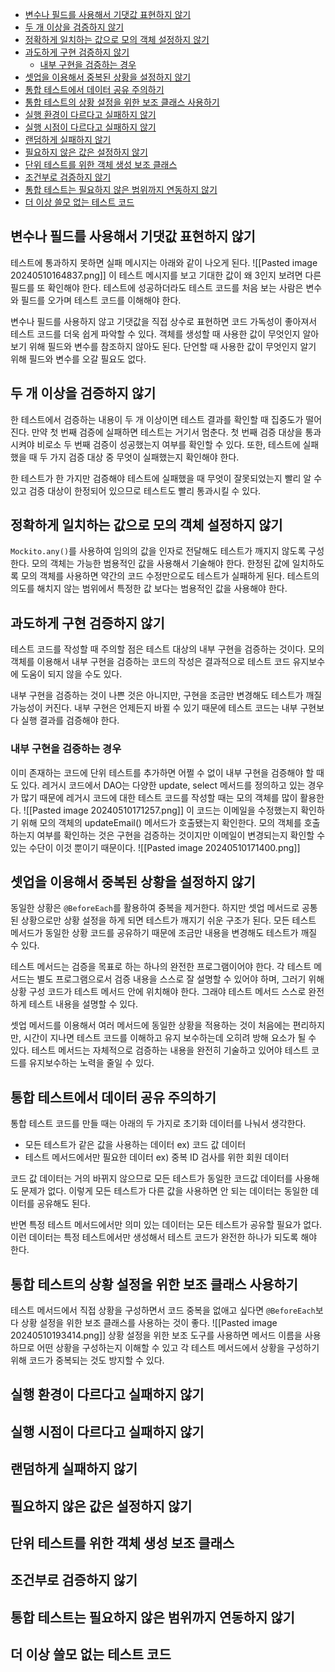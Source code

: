 - [변수나 필드를 사용해서 기댓값 표현하지 않기](#%EB%B3%80%EC%88%98%EB%82%98%20%ED%95%84%EB%93%9C%EB%A5%BC%20%EC%82%AC%EC%9A%A9%ED%95%B4%EC%84%9C%20%EA%B8%B0%EB%8C%93%EA%B0%92%20%ED%91%9C%ED%98%84%ED%95%98%EC%A7%80%20%EC%95%8A%EA%B8%B0)
- [두 개 이상을 검증하지 않기](#%EB%91%90%20%EA%B0%9C%20%EC%9D%B4%EC%83%81%EC%9D%84%20%EA%B2%80%EC%A6%9D%ED%95%98%EC%A7%80%20%EC%95%8A%EA%B8%B0)
- [정확하게 일치하는 값으로 모의 객체 설정하지 않기](#%EC%A0%95%ED%99%95%ED%95%98%EA%B2%8C%20%EC%9D%BC%EC%B9%98%ED%95%98%EB%8A%94%20%EA%B0%92%EC%9C%BC%EB%A1%9C%20%EB%AA%A8%EC%9D%98%20%EA%B0%9D%EC%B2%B4%20%EC%84%A4%EC%A0%95%ED%95%98%EC%A7%80%20%EC%95%8A%EA%B8%B0)
- [과도하게 구현 검증하지 않기](#%EA%B3%BC%EB%8F%84%ED%95%98%EA%B2%8C%20%EA%B5%AC%ED%98%84%20%EA%B2%80%EC%A6%9D%ED%95%98%EC%A7%80%20%EC%95%8A%EA%B8%B0)
	- [내부 구현을 검증하는 경우](#%EB%82%B4%EB%B6%80%20%EA%B5%AC%ED%98%84%EC%9D%84%20%EA%B2%80%EC%A6%9D%ED%95%98%EB%8A%94%20%EA%B2%BD%EC%9A%B0)
- [셋업을 이용해서 중복된 상황을 설정하지 않기](#%EC%85%8B%EC%97%85%EC%9D%84%20%EC%9D%B4%EC%9A%A9%ED%95%B4%EC%84%9C%20%EC%A4%91%EB%B3%B5%EB%90%9C%20%EC%83%81%ED%99%A9%EC%9D%84%20%EC%84%A4%EC%A0%95%ED%95%98%EC%A7%80%20%EC%95%8A%EA%B8%B0)
- [통합 테스트에서 데이터 공유 주의하기](#%ED%86%B5%ED%95%A9%20%ED%85%8C%EC%8A%A4%ED%8A%B8%EC%97%90%EC%84%9C%20%EB%8D%B0%EC%9D%B4%ED%84%B0%20%EA%B3%B5%EC%9C%A0%20%EC%A3%BC%EC%9D%98%ED%95%98%EA%B8%B0)
- [통합 테스트의 상황 설정을 위한 보조 클래스 사용하기](#%ED%86%B5%ED%95%A9%20%ED%85%8C%EC%8A%A4%ED%8A%B8%EC%9D%98%20%EC%83%81%ED%99%A9%20%EC%84%A4%EC%A0%95%EC%9D%84%20%EC%9C%84%ED%95%9C%20%EB%B3%B4%EC%A1%B0%20%ED%81%B4%EB%9E%98%EC%8A%A4%20%EC%82%AC%EC%9A%A9%ED%95%98%EA%B8%B0)
- [실행 환경이 다르다고 실패하지 않기](#%EC%8B%A4%ED%96%89%20%ED%99%98%EA%B2%BD%EC%9D%B4%20%EB%8B%A4%EB%A5%B4%EB%8B%A4%EA%B3%A0%20%EC%8B%A4%ED%8C%A8%ED%95%98%EC%A7%80%20%EC%95%8A%EA%B8%B0)
- [실행 시점이 다르다고 실패하지 않기](#%EC%8B%A4%ED%96%89%20%EC%8B%9C%EC%A0%90%EC%9D%B4%20%EB%8B%A4%EB%A5%B4%EB%8B%A4%EA%B3%A0%20%EC%8B%A4%ED%8C%A8%ED%95%98%EC%A7%80%20%EC%95%8A%EA%B8%B0)
- [랜덤하게 실패하지 않기](#%EB%9E%9C%EB%8D%A4%ED%95%98%EA%B2%8C%20%EC%8B%A4%ED%8C%A8%ED%95%98%EC%A7%80%20%EC%95%8A%EA%B8%B0)
- [필요하지 않은 값은 설정하지 않기](#%ED%95%84%EC%9A%94%ED%95%98%EC%A7%80%20%EC%95%8A%EC%9D%80%20%EA%B0%92%EC%9D%80%20%EC%84%A4%EC%A0%95%ED%95%98%EC%A7%80%20%EC%95%8A%EA%B8%B0)
- [단위 테스트를 위한 객체 생성 보조 클래스](#%EB%8B%A8%EC%9C%84%20%ED%85%8C%EC%8A%A4%ED%8A%B8%EB%A5%BC%20%EC%9C%84%ED%95%9C%20%EA%B0%9D%EC%B2%B4%20%EC%83%9D%EC%84%B1%20%EB%B3%B4%EC%A1%B0%20%ED%81%B4%EB%9E%98%EC%8A%A4)
- [조건부로 검증하지 않기](#%EC%A1%B0%EA%B1%B4%EB%B6%80%EB%A1%9C%20%EA%B2%80%EC%A6%9D%ED%95%98%EC%A7%80%20%EC%95%8A%EA%B8%B0)
- [통합 테스트는 필요하지 않은 범위까지 연동하지 않기](#%ED%86%B5%ED%95%A9%20%ED%85%8C%EC%8A%A4%ED%8A%B8%EB%8A%94%20%ED%95%84%EC%9A%94%ED%95%98%EC%A7%80%20%EC%95%8A%EC%9D%80%20%EB%B2%94%EC%9C%84%EA%B9%8C%EC%A7%80%20%EC%97%B0%EB%8F%99%ED%95%98%EC%A7%80%20%EC%95%8A%EA%B8%B0)
- [더 이상 쓸모 없는 테스트 코드](#%EB%8D%94%20%EC%9D%B4%EC%83%81%20%EC%93%B8%EB%AA%A8%20%EC%97%86%EB%8A%94%20%ED%85%8C%EC%8A%A4%ED%8A%B8%20%EC%BD%94%EB%93%9C)

## 변수나 필드를 사용해서 기댓값 표현하지 않기
테스트에 통과하지 못하면 실패 메시지는 아래와 같이 나오게 된다.
![[Pasted image 20240510164837.png]]
이 테스트 메시지를 보고 기대한 값이 왜 3인지 보려면 다른 필드를 또 확인해야 한다.
테스트에 성공하더라도 테스트 코드를 처음 보는 사람은 변수와 필드를 오가며 테스트 코드를 이해해야 한다.

변수나 필드를 사용하지 않고 기댓값을 직접 상수로 표현하면 코드 가독성이 좋아져서 테스트 코드를 더욱 쉽게 파악할 수 있다. 객체를 생성할 때 사용한 값이 무엇인지 알아보기 위해 필드와 변수를 참조하지 않아도 된다. 단언할 때 사용한 값이 무엇인지 알기 위해 필드와 변수를 오갈 필요도 없다.

## 두 개 이상을 검증하지 않기
한 테스트에서 검증하는 내용이 두 개 이상이면 테스트 결과를 확인할 때 집중도가 떨어진다. 
만약 첫 번째 검증에 실패하면 테스트는 거기서 멈춘다. 첫 번째 검증 대상을 통과시켜야 비로소 두 번째 검증이 성공했는지 여부를 확인할 수 있다. 또한, 테스트에 실패했을 때 두 가지 검증 대상 중 무엇이 실패했는지 확인해야 한다.

한 테스트가 한 가지만 검증해야 테스트에 실패했을 때 무엇이 잘못되었는지 빨리 알 수 있고 검증 대상이 한정되어 있으므로 테스트도 빨리 통과시킬 수 있다.

## 정확하게 일치하는 값으로 모의 객체 설정하지 않기
`Mockito.any()`를 사용하여 임의의 값을 인자로 전달해도 테스트가 깨지지 않도록 구성한다.
모의 객체는 가능한 범용적인 값을 사용해서 기술해야 한다. 
한정된 값에 일치하도록 모의 객체를 사용하면 약간의 코드 수정만으로도 테스트가 실패하게 된다.
테스트의 의도를 해치지 않는 범위에서 특정한 값 보다는 범용적인 값을 사용해야 한다.

## 과도하게 구현 검증하지 않기
테스트 코드를 작성할 때 주의할 점은 테스트 대상의 내부 구현을 검증하는 것이다.
모의 객체를 이용해서 내부 구현을 검증하는 코드의 작성은 결과적으로 테스트 코드 유지보수에 도움이 되지 않을 수도 있다.

내부 구현을 검증하는 것이 나쁜 것은 아니지만, 구현을 조금만 변경해도 테스트가 깨질 가능성이 커진다.
내부 구현은 언제든지 바뀔 수 있기 때문에 테스트 코드는 내부 구현보다 실행 결과를 검증해야 한다.

### 내부 구현을 검증하는 경우
이미 존재하는 코드에 단위 테스트를 추가하면 어쩔 수 없이 내부 구현을 검증해야 할 때도 있다.
레거시 코드에서 DAO는 다양한 update, select 메서드를 정의하고 있는 경우가 많기 때문에 레거시 코드에 대한 테스트 코드를 작성할 때는 모의 객체를 많이 활용한다.
![[Pasted image 20240510171257.png]]
이 코드는 이메일을 수정했는지 확인하기 위해 모의 객체의 updateEmail() 메서드가 호출됐는지 확인한다. 모의 객체를 호출하는지 여부를 확인하는 것은 구현을 검증하는 것이지만 이메일이 변경되는지 확인할 수 있는 수단이 이것 뿐이기 때문이다.
![[Pasted image 20240510171400.png]]

## 셋업을 이용해서 중복된 상황을 설정하지 않기
동일한 상황은 `@BeforeEach`를 활용하여 중복을 제거한다.
하지만 셋업 메서드로 공통된 상황으로만 상황 설정을 하게 되면 테스트가 깨지기 쉬운 구조가 된다.
모든 테스트 메서드가 동일한 상황 코드를 공유하기 때문에 조금만 내용을 변경해도 테스트가 깨질 수 있다.

테스트 메서드는 검증을 목표로 하는 하나의 완전한 프로그램이어야 한다. 각 테스트 메서드는 별도 프로그램으로서 검증 내용을 스스로 잘 설명할 수 있어야 하며, 그러기 위해 상황 구성 코드가 테스트 메서드 안에 위치해야 한다. 그래야 테스트 메서드 스스로 완전하게 테스트 내용을 설명할 수 있다.

셋업 메서드를 이용해서 여러 메서드에 동일한 상황을 적용하는 것이 처음에는 편리하지만, 시간이 지나면 테스트 코드를 이해하고 유지 보수하는데 오히려 방해 요소가 될 수 있다. 테스트 메서드는 자체적으로 검증하는 내용을 완전히 기술하고 있어야 테스트 코드를 유지보수하는 노력을 줄일 수 있다.

## 통합 테스트에서 데이터 공유 주의하기
통합 테스트 코드를 만들 때는 아래의 두 가지로 초기화 데이터를 나눠서 생각한다.
- 모든 테스트가 같은 값을 사용하는 데이터 ex) 코드 값 데이터
- 테스트 메서드에서만 필요한 데이터 ex) 중복 ID 검사를 위한 회원 데이터

코드 값 데이터는 거의 바뀌지 않으므로 모든 테스트가 동일한 코드값 데이터를 사용해도 문제가 없다. 이렇게 모든 테스트가 다른 값을 사용하면 안 되는 데이터는 동일한 데이터를 공유해도 된다.

반면 특정 테스트 메서드에서만 의미 있는 데이터는 모든 테스트가 공유할 필요가 없다. 이런 데이터는 특정 테스트에서만 생성해서 테스트 코드가 완전한 하나가 되도록 해야 한다.

## 통합 테스트의 상황 설정을 위한 보조 클래스 사용하기
테스트 메서드에서 직접 상황을 구성하면서 코드 중복을 없애고 싶다면 `@BeforeEach`보다 상황 설정을 위한 보조 클래스를 사용하는 것이 좋다.
![[Pasted image 20240510193414.png]]
상황 설정을 위한 보조 도구를 사용하면 메서드 이름을 사용하므로 어떤 상황을 구성하는지 이해할 수 있고 각 테스트 메서드에서 상황을 구성하기 위해 코드가 중복되는 것도 방지할 수 있다.
## 실행 환경이 다르다고 실패하지 않기


## 실행 시점이 다르다고 실패하지 않기

## 랜덤하게 실패하지 않기

## 필요하지 않은 값은 설정하지 않기

## 단위 테스트를 위한 객체 생성 보조 클래스

## 조건부로 검증하지 않기

## 통합 테스트는 필요하지 않은 범위까지 연동하지 않기

## 더 이상 쓸모 없는 테스트 코드

## 